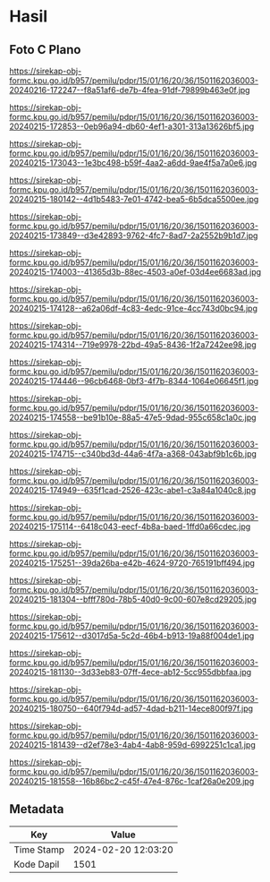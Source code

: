 # Hasil

## Foto C Plano

https://sirekap-obj-formc.kpu.go.id/b957/pemilu/pdpr/15/01/16/20/36/1501162036003-20240216-172247--f8a51af6-de7b-4fea-91df-79899b463e0f.jpg

https://sirekap-obj-formc.kpu.go.id/b957/pemilu/pdpr/15/01/16/20/36/1501162036003-20240215-172853--0eb96a94-db60-4ef1-a301-313a13626bf5.jpg

https://sirekap-obj-formc.kpu.go.id/b957/pemilu/pdpr/15/01/16/20/36/1501162036003-20240215-173043--1e3bc498-b59f-4aa2-a6dd-9ae4f5a7a0e6.jpg

https://sirekap-obj-formc.kpu.go.id/b957/pemilu/pdpr/15/01/16/20/36/1501162036003-20240215-180142--4d1b5483-7e01-4742-bea5-6b5dca5500ee.jpg

https://sirekap-obj-formc.kpu.go.id/b957/pemilu/pdpr/15/01/16/20/36/1501162036003-20240215-173849--d3e42893-9762-4fc7-8ad7-2a2552b9b1d7.jpg

https://sirekap-obj-formc.kpu.go.id/b957/pemilu/pdpr/15/01/16/20/36/1501162036003-20240215-174003--41365d3b-88ec-4503-a0ef-03d4ee6683ad.jpg

https://sirekap-obj-formc.kpu.go.id/b957/pemilu/pdpr/15/01/16/20/36/1501162036003-20240215-174128--a62a06df-4c83-4edc-91ce-4cc743d0bc94.jpg

https://sirekap-obj-formc.kpu.go.id/b957/pemilu/pdpr/15/01/16/20/36/1501162036003-20240215-174314--719e9978-22bd-49a5-8436-1f2a7242ee98.jpg

https://sirekap-obj-formc.kpu.go.id/b957/pemilu/pdpr/15/01/16/20/36/1501162036003-20240215-174446--96cb6468-0bf3-4f7b-8344-1064e06645f1.jpg

https://sirekap-obj-formc.kpu.go.id/b957/pemilu/pdpr/15/01/16/20/36/1501162036003-20240215-174558--be91b10e-88a5-47e5-9dad-955c658c1a0c.jpg

https://sirekap-obj-formc.kpu.go.id/b957/pemilu/pdpr/15/01/16/20/36/1501162036003-20240215-174715--c340bd3d-44a6-4f7a-a368-043abf9b1c6b.jpg

https://sirekap-obj-formc.kpu.go.id/b957/pemilu/pdpr/15/01/16/20/36/1501162036003-20240215-174949--635f1cad-2526-423c-abe1-c3a84a1040c8.jpg

https://sirekap-obj-formc.kpu.go.id/b957/pemilu/pdpr/15/01/16/20/36/1501162036003-20240215-175114--6418c043-eecf-4b8a-baed-1ffd0a66cdec.jpg

https://sirekap-obj-formc.kpu.go.id/b957/pemilu/pdpr/15/01/16/20/36/1501162036003-20240215-175251--39da26ba-e42b-4624-9720-765191bff494.jpg

https://sirekap-obj-formc.kpu.go.id/b957/pemilu/pdpr/15/01/16/20/36/1501162036003-20240215-181304--bfff780d-78b5-40d0-9c00-607e8cd29205.jpg

https://sirekap-obj-formc.kpu.go.id/b957/pemilu/pdpr/15/01/16/20/36/1501162036003-20240215-175612--d3017d5a-5c2d-46b4-b913-19a88f004de1.jpg

https://sirekap-obj-formc.kpu.go.id/b957/pemilu/pdpr/15/01/16/20/36/1501162036003-20240215-181130--3d33eb83-07ff-4ece-ab12-5cc955dbbfaa.jpg

https://sirekap-obj-formc.kpu.go.id/b957/pemilu/pdpr/15/01/16/20/36/1501162036003-20240215-180750--640f794d-ad57-4dad-b211-14ece800f97f.jpg

https://sirekap-obj-formc.kpu.go.id/b957/pemilu/pdpr/15/01/16/20/36/1501162036003-20240215-181439--d2ef78e3-4ab4-4ab8-959d-6992251c1ca1.jpg

https://sirekap-obj-formc.kpu.go.id/b957/pemilu/pdpr/15/01/16/20/36/1501162036003-20240215-181558--16b86bc2-c45f-47e4-876c-1caf26a0e209.jpg


## Metadata

| Key        | Value               |
| ---------- | ------------------- |
| Time Stamp | 2024-02-20 12:03:20 |
| Kode Dapil | 1501                |




